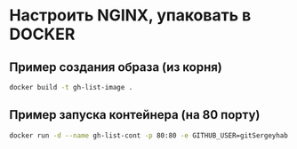 # Настроить NGINX, упаковать в DOCKER

## Пример создания образа (из корня)

```bash
docker build -t gh-list-image .
```

## Пример запуска контейнера (на 80 порту)

```bash
docker run -d --name gh-list-cont -p 80:80 -e GITHUB_USER=gitSergeyhab gh-list-image
```
